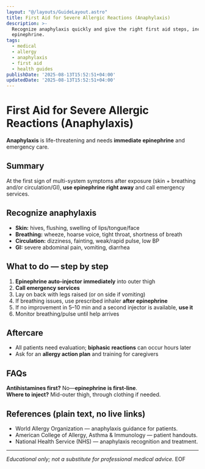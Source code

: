 ```yaml
---
layout: "@/layouts/GuideLayout.astro"
title: First Aid for Severe Allergic Reactions (Anaphylaxis)
description: >-
  Recognize anaphylaxis quickly and give the right first aid steps, including
  epinephrine.
tags:
  - medical
  - allergy
  - anaphylaxis
  - first aid
  - health guides
publishDate: '2025-08-13T15:52:51+04:00'
updatedDate: '2025-08-13T15:52:51+04:00'
---
```


# First Aid for Severe Allergic Reactions (Anaphylaxis)

**Anaphylaxis** is life-threatening and needs **immediate epinephrine** and emergency care.

## Summary
At the first sign of multi-system symptoms after exposure (skin + breathing and/or circulation/GI), **use epinephrine right away** and call emergency services.

## Recognize anaphylaxis
- **Skin:** hives, flushing, swelling of lips/tongue/face  
- **Breathing:** wheeze, hoarse voice, tight throat, shortness of breath  
- **Circulation:** dizziness, fainting, weak/rapid pulse, low BP  
- **GI:** severe abdominal pain, vomiting, diarrhea

## What to do — step by step
1. **Epinephrine auto-injector immediately** into outer thigh  
2. **Call emergency services**  
3. Lay on back with legs raised (or on side if vomiting)  
4. If breathing issues, use prescribed inhaler **after epinephrine**  
5. If no improvement in 5–10 min and a second injector is available, **use it**  
6. Monitor breathing/pulse until help arrives

## Aftercare
- All patients need evaluation; **biphasic reactions** can occur hours later  
- Ask for an **allergy action plan** and training for caregivers

## FAQs
**Antihistamines first?** No—**epinephrine is first-line**.  
**Where to inject?** Mid-outer thigh, through clothing if needed.

## References (plain text, no live links)
- World Allergy Organization — anaphylaxis guidance for patients.  
- American College of Allergy, Asthma & Immunology — patient handouts.  
- National Health Service (NHS) — anaphylaxis recognition and treatment.  

---
*Educational only; not a substitute for professional medical advice.*
EOF
